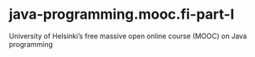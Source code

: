 # java-programming.mooc.fi-part-I
 University of Helsinki’s free massive open online course (MOOC) on Java programming

